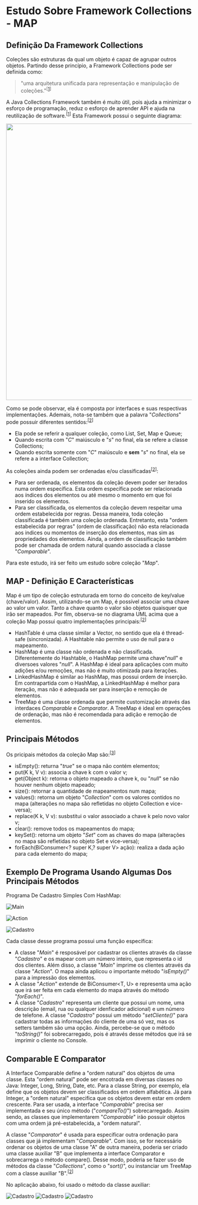 # Estudo Sobre Framework Collections - MAP
## Definição Da Framework Collections  
Coleções são estruturas da qual um objeto é capaz de agrupar outros objetos. Partindo desse princípio, a Framework Collections pode ser definida como:
> "uma arquitetura unificada para representação e manipulação de coleções."<sup>[[1]]</sup>

A Java Collections Framework também é muito útil, pois ajuda a minimizar o esforço de programação, reduz o esforço de aprender API e ajuda na reutilização de software.<sup>[[1]]</sup> Esta Framework possui o seguinte diagrama:

 <p align="center">
  <img align="center" src="Imagens/Framework.png" width=750>  
</p>

Como se pode observar, ela é composta por interfaces e suas respectivas implementações. Ademais, nota-se também que a palavra "_Collections_" pode possuir diferentes sentidos:<sup>[[2]]</sup>
- Ela pode se referir a qualquer coleção, como List, Set, Map e Queue;
- Quando escrita com "_C_" maiúsculo e "_s_" no final, ela se refere a classe Collections;
- Quando escrita somente com "_C_" maiúsculo e **sem** "_s_" no final, ela se refere a a interface Collection;

As coleções ainda podem ser ordenadas e/ou classificadas<sup>[[2]]</sup>:

- Para ser ordenada, os elementos da coleção devem poder ser iterados numa ordem específica. Esta ordem específica pode ser relacionada aos índices dos elementos ou até mesmo o momento em que foi inserido os elementos.
- Para ser classificada, os elementos da coleção devem respeitar uma ordem estabelecida por regras. Dessa maneira, toda coleção classificada é também uma coleção ordenada. Entretanto, esta "ordem estabelecida por regras" (ordem de classificação) não esta relacionada aos indices ou momentos de inserção dos elementos, mas sim as propriedades dos elementos. Ainda, a ordem de classificação também pode ser chamada de ordem natural quando associada a classe "_Comparable_".

Para este estudo, irá ser feito um estudo sobre coleção "_Map_".

## MAP - Definição E Características
Map é um tipo de coleção estruturada em torno do conceito de key/value (chave/valor). Assim, utilizando-se um Map, é possível associar uma chave ao valor um valor. Tanto a chave quanto o valor são objetos quaisquer que irão ser mapeados. Por fim, observa-se no diagrama UML acima que a coleção Map possui quatro implementações principais:<sup>[[2]]</sup>
- HashTable é uma classe similar a Vector, no sentido que ela é thread-safe (sincronizada). A Hashtable não permite o uso de null para o mapeamento.
- HashMap é uma classe não ordenada e não classificada. Diferentemente do Hashtable, o HashMap permite uma chave"_null_" e diversoes valores "_null_". A HashMap é ideal para aplicações com muito adições e/ou remoções, mas não é muito otimizada para iterações.
- LinkedHashMap é similar ao HashMap, mas possui ordem de inserção. Em contrapartida com o HashMap, a LinkedHashMap é melhor para iteração, mas não é adequada ser para inserção e remoção de elementos.
- TreeMap é uma classe ordenada que permite customização através das interdaces _Comparable_ e _Comparator_. A TreeMap é ideal em operações de ordenação, mas não é recomendada para adição e remoção de elementos.

## Principais Métodos
Os pricipais métodos da coleção Map são:<sup>[[3]]</sup>
- isEmpty(): returna "_true_" se o mapa não contém elementos;
- put(K k, V v): associa a chave k com o valor v;
- get(Object k): retorna o objeto mapeado a chave k, ou "_null_" se não houver nenhum objeto mapeado;
- size(): retornar a quantidade de mapeamentos num mapa;
- values(): retorna um objeto "_Collection_" com os valores contidos no mapa (alterações no mapa são refletidas no objeto Collection e vice-versa);
- replace(K k, V v): susbstitui o valor associado a chave k pelo novo valor  v;
- clear(): remove todos os mapeamentos do mapa;
- keySet(): retorna um objeto "_Set_" com as chaves do mapa (alterações no mapa são refletidas no objeto Set e vice-versa);
- forEach(BiConsumer<? super K,? super V> ação): realiza a dada ação para cada elemento do mapa;

## Exemplo De Programa Usando Algumas Dos Principais Métodos

Programa De Cadastro Simples Com HashMap:

![Main](https://raw.githubusercontent.com/Henrique194/DevJava/main/Collections/Imagens/Main.png)

![Action](https://raw.githubusercontent.com/Henrique194/DevJava/main/Collections/Imagens/Action.png)

![Cadastro](https://raw.githubusercontent.com/Henrique194/DevJava/main/Collections/Imagens/Cadastro.png)

Cada classe desse programa possui uma função específica:
- A classe "_Main_" é resposável por cadastrar os clientes através da classe "_Cadastro_" e os mapear com um número inteiro, que representa o id dos clientes. Além disso, a classe "_Main_" imprime os clientes através da classe "_Action_". O mapa ainda aplicou o importante método "_isEmpty()_" para a impressão dos elementos.
- A classe "_Action_" extende de BiConsumer<T, U> e representa uma ação que irá ser feita em cada elemento do mapa através do método "_forEach()_".
- A classe "_Cadastro_" representa um cliente que possui um nome, uma descrição (email, rua ou qualquer idenficador adicional) e um número de telefone. A classe "_Cadastro_" possui um método "_setCliente()_" para cadastrar todas as informações do cliente de uma só vez, mas os setters também são uma opção. Ainda, percebe-se que o método "_toString()_" foi sobrecarregado, pois é através desse métodos que irá se imprimir o cliente no Console.


## Comparable E Comparator
A Interface Comparable define a "ordem natural" dos objetos de uma classe. Esta "ordem natural" pode ser encotrada em diversas classes no Java: Integer, Long, String, Date, etc. Para a classe String, por exemplo, ela define que os objetos devem ser classificados em ordem alfabética. Já para Integer, a "ordem natural" especifica que os objetos devem estar em ordem crescente. Para ser usada, a interface "_Comparable_" precisa ser implementada e seu único método ("_compareTo()_") sobrecarregado. Assim sendo, as classes que implementarem "_Comparable_" irão possuir objetos com uma ordem já pré-estabelecida, a "ordem natural". 

A classe "_Comparator_" é usada para especificar outra ordenação para classes que já implementam "_Comparable_". Com isso, se for necessário ordenar os objetos de uma classe "A" de outra maneira, poderia ser criado uma classe auxiliar "B" que implementa a interface Comparator e sobrecarrega o método compare(). Desse modo, poderia se fazer uso de métodos da classe "_Collections_", como o "_sort()_", ou instanciar um TreeMap com a classe auxiliar "B".<sup>[[2]]</sup>

No aplicação abaixo, foi usado o método da classe auxiliar:

![Cadastro](https://raw.githubusercontent.com/Henrique194/DevJava/main/Collections/Imagens/CompMain.png)
![Cadastro](https://raw.githubusercontent.com/Henrique194/DevJava/main/Collections/Imagens/Clientes.png)
![Cadastro](https://raw.githubusercontent.com/Henrique194/DevJava/main/Collections/Imagens/QuantidadeComparator.png)

[1]: <https://docs.oracle.com/javase/tutorial/collections/intro/index.html>
[2]: <https://www.amazon.com.br/Certifica%C3%A7%C3%A3o-Para-Programador-Java-Estudos/dp/8576083035>
[3]: <https://docs.oracle.com/en/java/javase/16/docs/api/java.base/java/util/Map.html>
